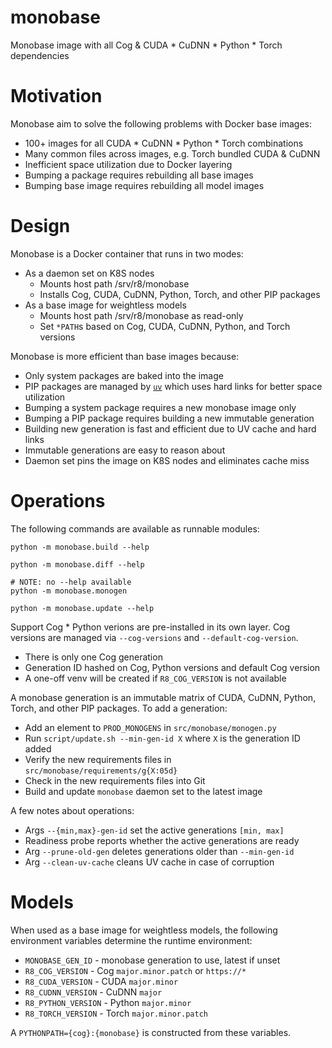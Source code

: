 monobase
========

Monobase image with all Cog & CUDA * CuDNN * Python * Torch dependencies

# Motivation

Monobase aim to solve the following problems with Docker base images:

* 100+ images for all CUDA * CuDNN * Python * Torch combinations
* Many common files across images, e.g. Torch bundled CUDA & CuDNN
* Inefficient space utilization due to Docker layering
* Bumping a package requires rebuilding all base images
* Bumping base image requires rebuilding all model images

# Design

Monobase is a Docker container that runs in two modes:

* As a daemon set on K8S nodes
    * Mounts host path /srv/r8/monobase
    * Installs Cog, CUDA, CuDNN, Python, Torch, and other PIP packages
* As a base image for weightless models
    * Mounts host path /srv/r8/monobase as read-only
    * Set `*PATH`s based on Cog, CUDA, CuDNN, Python, and Torch versions

Monobase is more efficient than base images because:

* Only system packages are baked into the image
* PIP packages are managed by [`uv`](https://github.com/astral-sh/uv) which
  uses hard links for better space utilization
* Bumping a system package requires a new monobase image only
* Bumping a PIP package requires building a new immutable generation
* Building new generation is fast and efficient due to UV cache and hard links
* Immutable generations are easy to reason about
* Daemon set pins the image on K8S nodes and eliminates cache miss

# Operations

The following commands are available as runnable modules:

```sh-session
python -m monobase.build --help
```

```sh-session
python -m monobase.diff --help
```

```sh-session
# NOTE: no --help available
python -m monobase.monogen
```

```sh-session
python -m monobase.update --help
```

Support Cog * Python verions are pre-installed in its own layer. Cog versions
are managed via `--cog-versions` and `--default-cog-version`.

* There is only one Cog generation
* Generation ID hashed on Cog, Python versions and default Cog version
* A one-off venv will be created if `R8_COG_VERSION` is not available

A monobase generation is an immutable matrix of CUDA, CuDNN, Python, Torch,
and other PIP packages. To add a generation:

* Add an element to `PROD_MONOGENS` in `src/monobase/monogen.py`
* Run `script/update.sh --min-gen-id X` where `X` is the generation ID added
* Verify the new requirements files in `src/monobase/requirements/g{X:05d}`
* Check in the new requirements files into Git
* Build and update `monobase` daemon set to the latest image

A few notes about operations:

* Args `--{min,max}-gen-id` set the active generations `[min, max]`
* Readiness probe reports whether the active generations are ready
* Arg `--prune-old-gen` deletes generations older than `--min-gen-id`
* Arg `--clean-uv-cache` cleans UV cache in case of corruption

# Models

When used as a base image for weightless models, the following environment
variables determine the runtime environment:

* `MONOBASE_GEN_ID` - monobase generation to use, latest if unset
* `R8_COG_VERSION` - Cog `major.minor.patch` or `https://*`
* `R8_CUDA_VERSION` - CUDA `major.minor`
* `R8_CUDNN_VERSION` - CuDNN `major`
* `R8_PYTHON_VERSION` - Python `major.minor`
* `R8_TORCH_VERSION` - Torch `major.minor.patch`

A `PYTHONPATH={cog}:{monobase}` is constructed from these variables.
